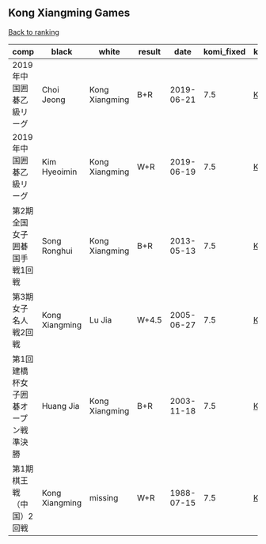 ## Kong Xiangming Games

[Back to ranking](index.md)




| **comp** | **black** | **white** | **result** | **date** | **komi_fixed** | **kifu** | 
| --- | --- | --- | --- | --- | --- | --- |
| 2019年中国囲碁乙級リーグ | Choi Jeong | Kong Xiangming | B+R | 2019-06-21 | 7.5 | [Kifu](https://kifudepot.net/kifucontents.php?id=o7C4DABf%2BtBH23Zg7Eh5eQ%3D%3D) | 
| 2019年中国囲碁乙級リーグ | Kim Hyeoimin | Kong Xiangming | W+R | 2019-06-19 | 7.5 | [Kifu](https://kifudepot.net/kifucontents.php?id=%2FLpiN5WGFgVe%2Bi2KQBPjbg%3D%3D) | 
| 第2期全国女子囲碁国手戦1回戦 | Song Ronghui | Kong Xiangming | B+R | 2013-05-13 | 7.5 | [Kifu](https://kifudepot.net/kifucontents.php?id=rqTKDQB%2F3nbq9i0HdgEVNQ%3D%3D) | 
| 第3期女子名人戦2回戦 | Kong Xiangming | Lu Jia | W+4.5 | 2005-06-27 | 7.5 | [Kifu](https://kifudepot.net/kifucontents.php?id=L2hK7ba%2Fw%2BlKYYc%2FlAr21g%3D%3D) | 
| 第1回建橋杯女子囲碁オープン戦準決勝 | Huang Jia | Kong Xiangming | B+R | 2003-11-18 | 7.5 | [Kifu](https://kifudepot.net/kifucontents.php?id=QXZL%2BDTl%2BwbaxBpbV2EZlg%3D%3D) | 
| 第1期棋王戦（中国）2回戦 | Kong Xiangming | missing | W+R | 1988-07-15 | 7.5 | [Kifu](https://kifudepot.net/kifucontents.php?id=41Q3eHi8TWUniPitkQ4etw%3D%3D) |




